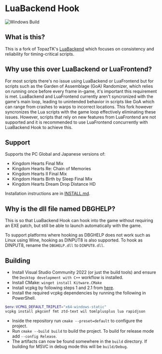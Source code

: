# LuaBackend Hook

![Windows Build](https://github.com/Sirius902/LuaBackend/workflows/CI/badge.svg)

## What is this?

This is a fork of TopazTK's [LuaBackend](https://github.com/TopazTK/LuaBackend) which focuses on
consistency and reliability for timing-critical scripts.

## Why use this over LuaBackend or LuaFrontend?

For most scripts there's no issue using LuaBackend or LuaFrontend but for scripts such as the
Garden of Assemblage (GoA) Randomizer, which relies on running once before every frame in-game, it's
important this requirement is met. LuaBackend and LuaFrontend currently aren't syncronized with
the game's main loop, leading to unintended behavior in scripts like GoA which can range from
crashes to warps to incorrect locations. This fork however syncronizes the Lua scripts with the game
loop effectively eliminating these issues. However, scripts that rely on new features from LuaFrontend
are not supported and it is recommended to use LuaFrontend concurrently with LuaBackend Hook to achieve this.

## Support

Supports the PC Global and Japanese versions of:

- Kingdom Hearts Final Mix
- Kingdom Hearts Re: Chain of Memories
- Kingdom Hearts II Final Mix
- Kingdom Hearts Birth by Sleep Final Mix
- Kingdom Hearts Dream Drop Distance HD

Installation instructions are in [INSTALL.md](INSTALL.md).

## Why is the dll file named DBGHELP?

This is so that LuaBackend Hook can hook into the game without requiring an EXE patch, but still
be able to launch automatically with the game.

To support platforms where hooking as DBGHELP does not work such as Linux using Wine,
hooking as DINPUT8 is also supported. To hook as DINPUT8, rename the `DBGHELP.dll` to
`DINPUT8.dll`.

## Building

- Install Visual Studio Community 2022 (or just the build tools) and ensure the `Desktop development with C++` workflow is installed.
- Install CMake: `winget install Kitware.CMake`
- Install vcpkg by following steps 1 and 2.1 from
[here](https://learn.microsoft.com/en-us/vcpkg/get_started/get-started?pivots=shell-powershell).
- Install the required vcpkg dependencies by running the following in PowerShell.

```powershell
$env:VCPKG_DEFAULT_TRIPLET="x64-windows-static"
vcpkg install pkgconf fmt ztd-text wil tomlplusplus lua rapidjson
```

- Inside the repository run `cmake --preset=default` to configure the project.
- Run `cmake --build build` to build the project. To build for release mode add `--config Release`.
- The artifacts can now be found somewhere in the `build` directory. If building for MSVC in debug mode this will be `build/Debug`.
